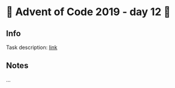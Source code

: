 # 🎄 Advent of Code 2019 - day 12 🎄

## Info

Task description: [link](https://adventofcode.com/2019/day/12)

## Notes

...
